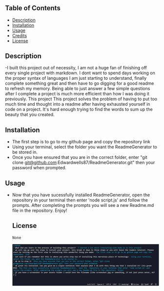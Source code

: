 # <ReadmeGenerator>


  ## Table of Contents 

 - [Description](#description)
 - [Installation](#installation)
 - [Usage](#usage)
 - [Credits](#credits)
 - [License](#license)


## Description 

-I built this project out of necessity, I am not a huge fan of finishing off every single project with markdown. I dont want to spend days working on the proper syntax of languages I am just starting to understand, finally complete something great and then have to go digging for a good readme to refresh my memory.  Being able to just answer a few simple questions after I complete a project is much more efficient than how I was doing it previously. This project This project solves the problem of having to put too much time and thought into a readme after having exhausted yourself in code on a project. It's hard enough trying to find the words to sum up the beauty that you created. 



## Installation 

- The first step is to go to my github page and copy the repository  link
- Using your terminal, select the folder you want the ReadmeGenerator to be stored in.
- Once you have ensured that you are in the correct folder, enter "git clone git@github.com:Edwardwells87/ReadmeGenerator.git" then your password when prompted. 


## Usage 

- Now that you have sucessfully installed ReadmeGenerator,  open the  repository in your terminal then enter 'node script.js' and follow the prompts. After completing the prompts you will see a new Readme.md file in the repository. Enjoy!

  ## License 
      None
  
  ![Screenshot of project](./assets/Screenshot.png)

  